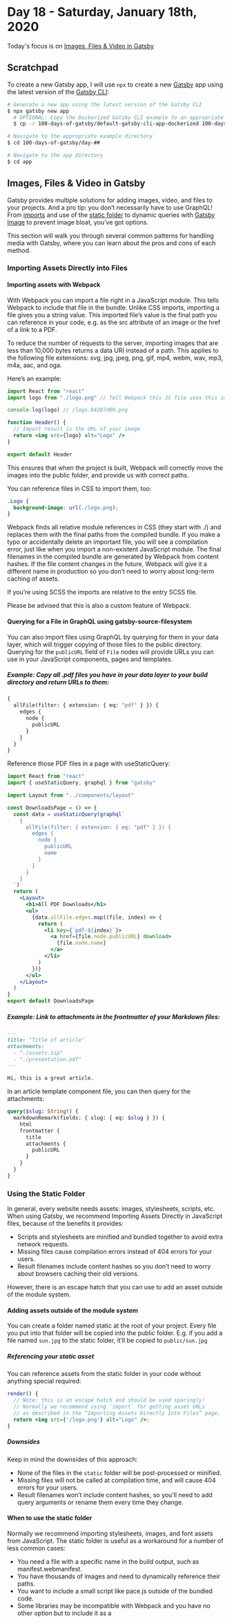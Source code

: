 # Day 18 - Saturday, January 18th, 2020

Today's focus is on [Images, Files & Video in Gatsby](https://www.gatsbyjs.org/docs/images-and-files/)

## Scratchpad

To create a new Gatsby app, I will use `npx` to create a new [Gatsby](https://www.gatsbyjs.com) app using the latest version of the [Gatsby CLI](https://www.gatsbyjs.com):

```sh
# Generate a new app using the latest version of the Gatsby CLI
$ npx gatsby new app
  # OPTIONAL: Copy the Dockerized Gatsby CLI example to an appropriate folder for a faster starting point
  $ cp -r 100-days-of-gatsby/default-gatsby-cli-app-dockerized 100-days-of-gatsby/day-##

# Navigate to the appropriate example directory
$ cd 100-days-of-gatsby/day-##

# Navigate to the app directory
$ cd app
```

## Images, Files & Video in Gatsby

Gatsby provides multiple solutions for adding images, video, and files to your projects. And a pro tip: you don’t necessarily have to use GraphQL! From [imports](https://www.gatsbyjs.org/docs/importing-assets-into-files/) and use of the [static folder](https://www.gatsbyjs.org/docs/static-folder/) to dynamic queries with [Gatsby Image](https://www.gatsbyjs.org/docs/using-gatsby-image/) to prevent image bloat, you’ve got options.

This section will walk you through several common patterns for handling media with Gatsby, where you can learn about the pros and cons of each method.

### Importing Assets Directly into Files

#### Importing assets with Webpack

With Webpack you can import a file right in a JavaScript module. This tells Webpack to include that file in the bundle. Unlike CSS imports, importing a file gives you a string value. This imported file’s value is the final path you can reference in your code, e.g. as the src attribute of an image or the href of a link to a PDF.

To reduce the number of requests to the server, importing images that are less than 10,000 bytes returns a data URI instead of a path. This applies to the following file extensions: svg, jpg, jpeg, png, gif, mp4, webm, wav, mp3, m4a, aac, and oga.

Here’s an example:

```jsx
import React from "react"
import logo from "./logo.png" // Tell Webpack this JS file uses this image

console.log(logo) // /logo.84287d09.png

function Header() {
  // Import result is the URL of your image
  return <img src={logo} alt="Logo" />
}

export default Header
```

This ensures that when the project is built, Webpack will correctly move the images into the public folder, and provide us with correct paths.

You can reference files in CSS to import them, too:

```css
.Logo {
  background-image: url(./logo.png);
}
```

Webpack finds all relative module references in CSS (they start with ./) and replaces them with the final paths from the compiled bundle. If you make a typo or accidentally delete an important file, you will see a compilation error, just like when you import a non-existent JavaScript module. The final filenames in the compiled bundle are generated by Webpack from content hashes. If the file content changes in the future, Webpack will give it a different name in production so you don’t need to worry about long-term caching of assets.

If you’re using SCSS the imports are relative to the entry SCSS file.

Please be advised that this is also a custom feature of Webpack.

#### Querying for a File in GraphQL using gatsby-source-filesystem

You can also import files using GraphQL by querying for them in your data layer, which will trigger copying of those files to the public directory. Querying for the `publicURL` field of `File` nodes will provide URLs you can use in your JavaScript components, pages and templates.

##### Example: Copy all .pdf files you have in your data layer to your build directory and return URLs to them:

```graphql
{
  allFile(filter: { extension: { eq: "pdf" } }) {
    edges {
      node {
        publicURL
      }
    }
  }
}
```

Reference those PDF files in a page with useStaticQuery:

```jsx
import React from "react"
import { useStaticQuery, graphql } from "gatsby"

import Layout from "../components/layout"

const DownloadsPage = () => {
  const data = useStaticQuery(graphql`
    {
      allFile(filter: { extension: { eq: "pdf" } }) {
        edges {
          node {
            publicURL
            name
          }
        }
      }
    }
  `)
  return (
    <Layout>
      <h1>All PDF Downloads</h1>
      <ul>
        {data.allFile.edges.map((file, index) => {
          return (
            <li key={`pdf-${index}`}>
              <a href={file.node.publicURL} download>
                {file.node.name}
              </a>
            </li>
          )
        })}
      </ul>
    </Layout>
  )
}
export default DownloadsPage
```

##### Example: Link to attachments in the frontmatter of your Markdown files:

```md
---
title: "Title of article"
attachments:
  - "./assets.zip"
  - "./presentation.pdf"
---

Hi, this is a great article.
```

In an article template component file, you can then query for the attachments:

```graphql
query($slug: String!) {
  markdownRemark(fields: { slug: { eq: $slug } }) {
    html
    frontmatter {
      title
      attachments {
        publicURL
      }
    }
  }
}
```

### Using the Static Folder

In general, every website needs assets: images, stylesheets, scripts, etc. When using Gatsby, we recommend Importing Assets Directly in JavaScript files, because of the benefits it provides:

+ Scripts and stylesheets are minified and bundled together to avoid extra network requests.
+ Missing files cause compilation errors instead of 404 errors for your users.
+ Result filenames include content hashes so you don’t need to worry about browsers caching their old versions.

However, there is an escape hatch that you can use to add an asset outside of the module system.

#### Adding assets outside of the module system

You can create a folder named static at the root of your project. Every file you put into that folder will be copied into the public folder. E.g. if you add a file named `sun.jpg` to the static folder, it’ll be copied to `public/sun.jpg`

##### Referencing your static asset

You can reference assets from the static folder in your code without anything special required:

```jsx
render() {
  // Note: this is an escape hatch and should be used sparingly!
  // Normally we recommend using `import` for getting asset URLs
  // as described in the “Importing Assets Directly Into Files” page.
  return <img src={'/logo.png'} alt="Logo" />;
}
```

##### Downsides

Keep in mind the downsides of this approach:

+ None of the files in the `static` folder will be post-processed or minified.
+ Missing files will not be called at compilation time, and will cause 404 errors for your users.
+ Result filenames won’t include content hashes, so you’ll need to add query arguments or rename them every time they change.

#### When to use the static folder

Normally we recommend importing stylesheets, images, and font assets from JavaScript. The static folder is useful as a workaround for a number of less common cases:

+ You need a file with a specific name in the build output, such as manifest.webmanifest.
+ You have thousands of images and need to dynamically reference their paths.
+ You want to include a small script like pace.js outside of the bundled code.
+ Some libraries may be incompatible with Webpack and you have no other option but to include it as a <script> tag.
+ You need to import JSON file that doesn’t have a consistent schema, like TopoJSON files, which is difficult to handle with GraphQL. Note that importing JSON files directly inside a page, a template, or a component using import syntax results in adding that file to the app bundle and increasing the size of all site’s pages. Instead, it’s better to place your JSON file inside the static folder and use the dynamic import syntax (import('/static/myjson.json')) within the componentDidMount lifecycle or the useEffect hook.

### Using gatsby-image

`gatsby-image` is a React component designed to work seamlessly with Gatsby’s GraphQL queries (gatsby-image plugin README). It combines Gatsby’s native image processing capabilities with advanced image loading techniques to easily and completely optimize image loading for your sites. `gatsby-image` uses `gatsby-plugin-sharp` to power its image transformations.

Warning: `gatsby-image` is not a drop-in replacement for `<img />`. It’s optimized for fixed width/height images and images that stretch the full width of a container. Some ways you can use `<img />` won’t work with `gatsby-image`.

`gatsby-image` includes the tricks you’d expect from a modern image component. It:

+ uses the new [IntersectionObserver API](https://developer.mozilla.org/en-US/docs/Web/API/Intersection_Observer_API) to cheaply lazy load images
+ holds an image’s position so your page doesn’t jump around as images load
+ makes it easy to add a placeholder—either a gray background or a blurry version of the image.

For more complete API information, check out the [Gatsby Image API](https://www.gatsbyjs.org/docs/gatsby-image/) docs.

#### Problem

Large, unoptimized images dramatically slow down your site.

But creating optimized images for websites has long been a thorny problem. Ideally, you would:

+ Resize large images to the size needed by your design
+ Generate multiple smaller images so smartphones and tablets don’t download desktop-sized images
+ Strip all unnecessary metadata and optimize JPEG and PNG compression
+ Efficiently lazy load images to speed initial page load and save bandwidth
+ Use the “blur-up” technique or a “traced placeholder” SVG to show a preview of the image while it loads
+ Hold the image position so your page doesn’t jump while the images load
+ Doing this consistently across a site feels like Sisyphean labor. You manually optimize your images and then… several images are swapped in at the last minute or a design-tweak shaves 100px of width off your images.

Most solutions involve a lot of manual labor and bookkeeping to ensure every image is optimized.

This isn’t ideal. Optimized images should be easy and the default.

#### Solution

With Gatsby, you can make the experience of working with images way, way better.

`gatsby-image` is designed to work seamlessly with Gatsby’s native image processing capabilities powered by GraphQL and Sharp. To produce perfect images with minimal effort, you can:

+ Install `gatsby-image` and other, necessary dependencies like `gatsby-plugin-sharp` and `gatsby-transformer-sharp`
+ Add the newly installed plugins and transformer plugins to your `gatsby-config.js`
+ Configure `gatsby-source-filesystem` to load images from a folder. In order to use GraphQL to query the image files, the files need to be in a location that is known to Gatsby. This requires an update to `gatsby-config.js` to configure the plugin. Feel free to replace the path option to reference wherever your images are located in your project.
+ Write a GraphQL query using one of the included GraphQL “fragments” which specify the fields needed by `gatsby-image` to create a responsive, optimized image. This example queries for an image at a path relative to the location specified in the `gatsby-source-filesystem` options using the `GatsbyImageSharpFluid` fragment. This GraphQL query creates multiple sizes of the image and when the page is rendered the image that is appropriate for the current screen resolution (e.g. desktop, mobile, and everything in between) is used. The gatsby-image component automatically enables a blur-up effect as well as lazy loading images that are not currently on screen.
+ Import `Img` to display the fragment in JSX. There are additional features available with the `Img` tag as well, such as the `alt` attribute for accessibility.

### Working with Images in Gatsby

Optimizing images is a challenge on any website. To utilize best practices for performance across devices, you need multiple sizes and resolutions of each image. Luckily, Gatsby has several useful [plugins](https://www.gatsbyjs.org/docs/plugins/) that work together to do that for images on [page components](https://www.gatsbyjs.org/docs/building-with-components/#page-components).

The recommended approach is to use [GraphQL queries](https://www.gatsbyjs.org/docs/querying-with-graphql/) to get images of the optimal size or resolution, then, display them with the `gatsby-image` component.

#### Query images with GraphQL

Querying images with GraphQL allows you to access the image’s data as well as perform transformations with [Sharp](https://github.com/lovell/sharp), a high-performance image processing library.

You’ll need a few plugins for this:

+ `gatsby-source-filesystem` plugin allows you to query files with GraphQL
+ `gatsby-plugin-sharp` powers the connections between Sharp and Gatsby Plugins
+ `gatsby-transformer-sharp` allows you to create multiples images of the right sizes and resolutions with a query

If the final image is of a fixed size, optimization relies on having multiple resolutions of the image. If it is responsive, that is it stretches to fill a container or page, optimization relies on having different sizes of the same image. See the [Gatsby Image documentation](https://www.gatsbyjs.org/packages/gatsby-image/#two-types-of-responsive-images) for more information.

You can also use arguments in your query to specify exact, minimum, and maximum dimensions. See the [Gatsby Image documentation](https://www.gatsbyjs.org/packages/gatsby-image/#two-types-of-responsive-images) for complete options.

#### Optimizing images with gatsby-image

`gatsby-image` is a plugin that automatically creates React components for optimized images that:

+ Loads the optimal size of image for each device size and screen resolution
+ Holds the image position while loading so your page doesn’t jump around as images load
+ Uses the “blur-up” effect i.e. it loads a tiny version of the image to show while the full image is loading
+ Alternatively provides a “traced placeholder” SVG of the image
+ Lazy loads images, which reduces bandwidth and speeds the initial load time
+ Uses WebP images, if browser supports the format

#### Using fragments to standardize formatting

What if you have a bunch of images and you want them all to use the same formatting?

A custom fragment is an easy way to standardize formatting and re-use it on multiple images:

```js
export const squareImage = graphql`
  fragment squareImage on File {
    childImageSharp {
      fluid(maxWidth: 200, maxHeight: 200) {
        ...GatsbyImageSharpFluid
      }
    }
  }
`
```

The fragment can then be referenced in the image query:

```js
export const query = graphql`
  query {
    image1: file(relativePath: { eq: "images/image1.jpg" }) {
      ...squareImage
    }

    image2: file(relativePath: { eq: "images/image2.jpg" }) {
      ...squareImage
    }

    image3: file(relativePath: { eq: "images/image3.jpg" }) {
      ...squareImage
    }
  }
`
```

### Preoptimizing Your Images

Gatsby ships with excellent image optimization capabilities (see the [image tutorial](https://www.gatsbyjs.org/tutorial/image-tutorial/) for more info). However, this image optimization can come with a cost. It can be fairly CPU intensive, and in some cases may lead to long build times. As a means of debugging and perhaps improving your overall build performance, it may be helpful to pre-optimize your (extremely large) images.

First, some context. `gatsby-plugin-sharp` ships with a `fluid` option which will attempt to create four images intended to map to various screen resolutions. Producing multiple images ensures that your images are ready and optimized for phone displays, desktop displays, and everything in between. This plugin receives a non-optimized image and produces optimized images for all of your users and devices. Magic!

If you find yourself running into build performance issues, it could be helpful to consider applying some image optimizations. Images in your setup could be overly large, especially compared to the requested image sizes in your layout (e.g. if your layout has a max width of 600 pixels).

For instance, if your layout is 600 pixels wide, then the highest resolution image you will need is 1200 pixels to account for 2x pixel density. If you have images that are 3000 or 4000 pixels wide then you could resize your image to 1800 pixels, which may improve overall build performance.

#### How to pre-optimize your images

Here’s an example script to pre-optimize your image dimensions and slightly compress. This optimization may serve as a helpful technique to possibly improve build time if your local repository has many, very large images.

```js
const sharp = require(`sharp`)
const glob = require(`glob`)
const fs = require(`fs-extra`)

const matches = glob.sync(`src/images/**/*.{png,jpg,jpeg}`)
const MAX_WIDTH = 1800
const QUALITY = 70

Promise.all(
  matches.map(async match => {
    const stream = sharp(match)
    const info = await stream.metadata()

    if (info.width < MAX_WIDTH) {
      return
    }

    const optimizedName = match.replace(
      /(\..+)$/,
      (match, ext) => `-optimized${ext}`
    )

    await stream
      .resize(MAX_WIDTH)
      .jpeg({ quality: QUALITY })
      .toFile(optimizedName)

    return fs.rename(optimizedName, match)
  })
)
```

The variables `MAX_WIDTH` and `QUALITY` should be configured in regards to your particular website’s layout. Quality can be lowered further for perhaps more gains in performance, but be aware that it can introduce visual differences between the original and optimized images, so be sure to compare before over optimizing.

### Working with Video

#### Sourcing video from a host

The easiest method for including video on a Gatsby site is to source an uploaded file from a site like YouTube, Vimeo, or Twitch. Using the source URL from one of those hosts, you can use Remark plugins or create a custom `<iframe>` solution to embed videos into your Gatsby site.

#### Embedding hosted videos in Markdown

There are numerous Gatsby plugins for working with hosted video in your Markdown posts and pages. We recommend checking out the [gatsby-remark-embed-video](https://www.gatsbyjs.org/packages/gatsby-remark-embed-video/?=video) plugin for sourcing from a variety of hosts like YouTube or vimeo.

##### Writing custom components for hosted video

If you would like more control over how YouTube (or similar) videos are embedded into your Gatsby posts and pages, you can write a reusable custom iframe component and include it in a JSX template or in your content with MDX.

In this reusable sample component, you could include props for video data like URL or title, any necessary markup for styling purposes, and the common iframe embed code:

```jsx
// src/components/video.js
import React from "react"
const Video = ({ videoSrcURL, videoTitle, ...props }) => (
  <div className="video">
    <iframe
      src={videoSrcURL}
      title={videoTitle}
      allow="accelerometer; autoplay; encrypted-media; gyroscope; picture-in-picture"
      frameBorder="0"
      webkitallowfullscreen="true"
      mozallowfullscreen="true"
      allowFullScreen
    />
  </div>
)
export default Video
```

You would then include this component in a template or page with a video source URL and title passed in as props. The data for video URLs and titles can be sourced in multiple ways, such as importing JSON or [querying data from Markdown with GraphQL](https://www.gatsbyjs.org/docs/working-with-video/#querying-data-from-markdown-with-graphql). You can also hard-code video data for something fun, like a custom 404 page with an Easter egg YouTube video:

```jsx
// src/pages/404.js
import React from "react"

import Layout from "../components/layout"
import SEO from "../components/seo"
import Video from "../components/video"

const NotFoundPage = () => (
  <Layout>
    <SEO title="404: Not found" />
    <section>
      <h1>NOT FOUND</h1>
      <p>You just hit a page that doesn't exist... the sadness.</p>
      <p>May I suggest a video instead?</p>
      <Video
        videoSrcURL="https://www.youtube.com/embed/dQw4w9WgXcQ"
        videoTitle="Official Music Video on YouTube"
      />
    </section>
  </Layout>
)

export default NotFoundPage
```

#### Querying video data from Markdown with GraphQL

If a Markdown page or post has a featured video, you might want to include a video URL and title in its frontmatter. This allows you to pass those values into your custom component:

```md
---
path: "/blog/my-first-post"
date: "2019-03-27"
title: "My first blog post"
videoSourceURL: https://www.youtube.com/embed/dQw4w9WgXcQ
videoTitle: "Gatsby is Never Gonna Give You Up"
---
```

To include a video component in a template, you could start with something like this:

```jsx
import React from "react"
import { graphql } from "gatsby"

import Video from "../components/video"

export default function VlogTemplate({
  data, // this prop will be injected by the GraphQL query below.
}) {
  const { markdownRemark } = data // data.markdownRemark holds your post data
  const { frontmatter, html } = markdownRemark
  return (
    <div className="blog-post-container">
      <div className="blog-post">
        <h1>{frontmatter.title}</h1>
        <h2>{frontmatter.date}</h2>
        <Video
          videoSrcURL={frontmatter.videoSrcURL}
          videoTitle={frontmatter.videoTitle}
        />
        <div
          className="blog-post-content"
          dangerouslySetInnerHTML={{ __html: html }}
        />
      </div>
    </div>
  )
}

export const pageQuery = graphql`
  query($path: String!) {
    markdownRemark(frontmatter: { path: { eq: $path } }) {
      html
      frontmatter {
        date(formatString: "MMMM DD, YYYY")
        path
        title
        videoSrcURL
        videoTitle
      }
    }
  }
`
```

#### Hosting your own HTML5 video files

It’s super common to source video from YouTube, Twitch or Vimeo. But what if you want to host your own video and include it as HTML5 video?

To include your own video files that will work in multiple web browsers and platforms, you’ll need to read up a bit on video extensions and codecs. We recommend MDN as a resource: [Media formats for HTML audio and video](https://developer.mozilla.org/en-US/docs/Web/HTML/Supported_media_formats). You may need video converter software to produce the necessary formats — such as `.webm` and `.mp4` — to support a range of devices and environments.

HTML5 provides the `<video>` media element for working with videos. Inside the `<video>` element, you can provide multiple `<source>` elements that serve as different file formats the video player can use, with each browser electing to use a format it supports.

If you have a video called `dog.mp4` in your site under `src/assets/dog.mp4`, you can include that video in your page with webpack like you would other assets. Then reference it in a `<source>` element, which is wrapped by a `<video>` element:

```jsx
// src/pages/index.js
import React from "react"
import DogVideo from "../assets/dog.mp4"

export default () => (
  <video controls>
    <source src={DogVideo} type="video/mp4" />
  </video>
)
```

The controls attribute on the `<video>` will provide a default set of buttons overlaid on the video to play/pause, adjust volume, and go full screen. Other attributes like `muted` can set audio to silent, or `poster` can display an image when the video isn’t playing. Common attributes that you’d want to apply to multiple videos could be extracted into a custom React video component. A full list of `<video>` attributes can be found on [the MDN docs](https://developer.mozilla.org/en-US/docs/Web/HTML/Element/video#Attributes).

##### Supporting multiple browsers and formats

Adding more source tags for additional formats will allow the browser to find a source type that it supports, if there are no matching source types the video will fail to load. You can see what formats are supported in different browsers on [MDN’s docs about supported media formats](https://developer.mozilla.org/en-US/docs/Web/HTML/Supported_media_formats#Browser_compatibility).

```jsx
// src/pages/index.js
import React from "react"
import DogMp4 from "../assets/dog.mp4"
import DogOgg from "../assets/dog.ogg"

export default () => (
  <video controls>
    <source src={DogMp4} type="video/mp4" />
    <source src={DogOgg} type="video/ogg" />
  </video>
)
```

Even though there are two `<source>` elements, only one video will be displayed, first `.mp4` if it is supported, then `.ogg`.

Note: This requires importing a video in the format of the type specified, i.e. adding a `<source>` element with `type=video/ogg` would also need a file import with a format of .ogg. Alternatively, you can specify a URL to where a video is remotely hosted as the `src` instead of importing a local file.

See an [example repository using `<video>` elements](https://github.com/gatsbyjs/gatsby/blob/master/examples/using-video/)

##### Accessibility with custom video players

One advantage of integrating a custom component with your own hosted video is it can give you more control over the video player, including its accessibility. Elements of accessible video and audio include:

+ captions: a text version of the audio, synchronized with the video
+ transcript (or subtitles): a text version of the audio and visual content, like captions but also including descriptions of key visual elements in the video
+ audio description: an audio version of visual information not conveyed in dialogue
+ accessible controls: buttons to operate the video that can be operated without a mouse, are labeled, and work across environments and browsers

Though captions, transcripts, and audio descriptions primarily aim to assist those with greater difficulty seeing or hearing, they benefit many other users who prefer reading to listening. Captions can also help people watching videos when they can’t have the sound turned on for whatever reason.

HTML5 provides support for these types of assistive content through the `<track>` element. The track element is nested under a `<video>` element as an empty tag. An example usage of the `<track>` element with a video looks like this:

```jsx
// src/pages/index.js
import React from "react"
import DogMp4 from "../assets/dog.mp4"
import Captions from "file-loader!../assets/captions.vtt"

export default () => (
  <video controls>
    <source src={DogMp4} type="video/mp4" />
    <track kind="captions" srcLang="en" src={Captions} />
  </video>
)
```

The kind attribute can be of a variety of different types including `captions`, `subtitles`, and `descriptions`, among others. The `srcLang` defines English as the language used in the captions in the example, and the captions file imported is used as the source. You can read about the specific attributes of a `<track>` [on MDN](https://developer.mozilla.org/en-US/docs/Web/HTML/Element/track).

Note: The filepath to import the captions in the above code snippet includes the `file-loader!` prefix, which helps webpack import the `.vtt` caption file.

Check out the accessible [HTML5 video player from PayPal](https://github.com/paypal/accessible-html5-video-player#react-version) for an example compatible with Gatsby and React.

### Importing Media Content

“Media content” is a broad term that generally includes images, videos, documents and files that are displayed on your website. For Gatsby sites, you have multiple options for importing media content depending on the type:

#### Images, SVG, and PDFs

+ [Image graphics can be imported](https://www.gatsbyjs.org/docs/importing-assets-into-files/) with Webpack and queried with GraphQL.
+ Images can also be [included from the static folder](https://www.gatsbyjs.org/docs/static-folder/).
+ SVG content can be embedded into JSX. Here’s a [handy JSX converter](https://transform.tools/svg-to-jsx).
+ SVG can be included in `img` tags or CSS backgrounds. [SVG Tips from CSS Tricks](https://css-tricks.com/using-svg/).
+ For PDF files, we recommend embedding an [image of the PDF](https://helpx.adobe.com/acrobat/using/exporting-pdfs-file-formats.html) with [alternative text](https://a11y-101.com/development/infographics), and providing a link to download a [tagged PDF](https://helpx.adobe.com/acrobat/using/creating-accessible-pdfs.html).

#### Video assets

Like images, video assets present many options and requirements for cross-browser support. Learn about video embeds on the Gatsby docs page on [working with video](https://www.gatsbyjs.org/docs/working-with-video/) section.

#### Canvas and WebGL

The HTML5 `<canvas>` element provides a space for 2-dimensional drawing in a web environment. In Gatsby and React, it may help to include a library like [react-konva](https://github.com/konvajs/react-konva) or one of the comparison libraries to cut down on boilerplate and make drawing easier.

[WebGL](https://developer.mozilla.org/en-US/docs/Web/API/WebGL_API/Tutorial/Getting_started_with_WebGL), on the other hand, creates a 3-dimensional space in a web environment using the `<canvas>` element. Libraries like [Three.js](https://threejs.org/) are often used to enable WebGL experiences in React apps.

> Using canvas and/or WebGL may require modifying your Webpack config. Do you have experience with making this work in your Gatsby site? Contribute to the docs by adding more details to this page.

### Working with GIFs

### Working with Images in Markdown

### Preprocessing External Images
